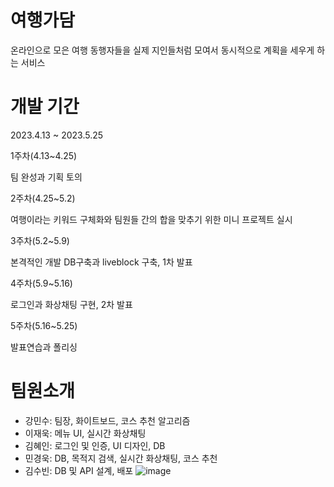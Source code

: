  # 여행가담
온라인으로 모은 여행 동행자들을 실제 지인들처럼 모여서 동시적으로 계획을 세우게 하는 서비스

# 개발 기간
2023.4.13 ~ 2023.5.25


1주차(4.13~4.25)

팀 완성과 기획 토의


2주차(4.25~5.2)


여행이라는 키워드 구체화와 팀원들 간의 합을 맞추기 위한 미니 프로젝트 실시


3주차(5.2~5.9)

본격적인 개발 DB구축과 liveblock 구축, 1차 발표


4주차(5.9~5.16)

로그인과 화상채팅 구현, 2차 발표

5주차(5.16~5.25)

발표연습과 폴리싱


# 팀원소개


- 강민수: 팀장, 화이트보드, 코스 추천 알고리즘
- 이재욱: 메뉴 UI, 실시간 화상채팅
- 김혜인: 로그인 및 인증, UI 디자인, DB
- 민경욱: DB, 목적지 검색, 실시간 화상채팅, 코스 추천
- 김수빈: DB 및 API 설계, 배포
![image](https://github.com/jungle-kang/yeohaeng-gadam/assets/155986345/b7d04d02-01f0-45a5-8074-2359a30789d1)
